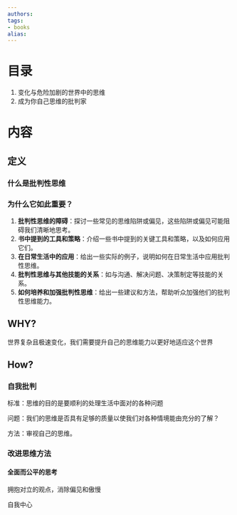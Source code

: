 ```yaml
---
authors:
tags:
- books 
alias:
---
```


# 目录

1. 变化与危险加剧的世界中的思维
2. 成为你自己思维的批判家


# 内容

## 定义

### 什么是批判性思维



### 为什么它如此重要？

1. **批判性思维的障碍**：探讨一些常见的思维陷阱或偏见，这些陷阱或偏见可能阻碍我们清晰地思考。
2. **书中提到的工具和策略**：介绍一些书中提到的关键工具和策略，以及如何应用它们。
3. **在日常生活中的应用**：给出一些实际的例子，说明如何在日常生活中应用批判性思维。
4. **批判性思维与其他技能的关系**：如与沟通、解决问题、决策制定等技能的关系。
5. **如何培养和加强批判性思维**：给出一些建议和方法，帮助听众加强他们的批判性思维能力。

## WHY?

世界复杂且极速变化，我们需要提升自己的思维能力以更好地适应这个世界

## How?

### 自我批判

标准：思维的目的是要顺利的处理生活中面对的各种问题

问题：我们的思维是否具有足够的质量以使我们对各种情境能由充分的了解？

方法：审视自己的思维。

### 改进思维方法

#### 全面而公平的思考

拥抱对立的观点，消除偏见和傲慢

自我中心


#### 

